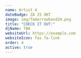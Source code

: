 ```yaml
---
name: Artist 4
dateBadge: ZA 25 OKT
image: img/Tomorrowband24.png
title: "CHECK IT OUT:"
djName: TBA
websiteUrl: https://example.com
websiteIcon: fas fa-link
order: 4
active: true
---
```

